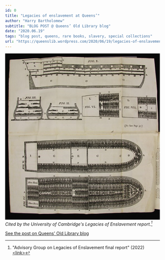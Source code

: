 ```yaml
---
id: 0
title: "Legacies of enslavement at Queens’"
author: "Harry Bartholomew"
subtitle: "BLOG POST @ Queens’ Old Library blog"
date: "2020.06.19"
tags: "blog post, queens, rare books, slavery, special collections"
url: "https://queenslib.wordpress.com/2020/06/19/legacies-of-enslavement-at-queens/"
---
```

![image](/images/blog_01.jpg)\
_Cited by the University of Cambridge's Legacies of Enslavement report.[^1]_

[See the post on Queens' Old Library blog](https://queenslib.wordpress.com/2020/06/19/legacies-of-enslavement-at-queens/)

[^1]:"Advisory Group on Legacies of Enslavement final report" (2022) [&lt;link&gt;](https://www.cam.ac.uk/about-the-university/history/legacies-of-enslavement/advisory-group-on-legacies-of-enslavement-final-report)

